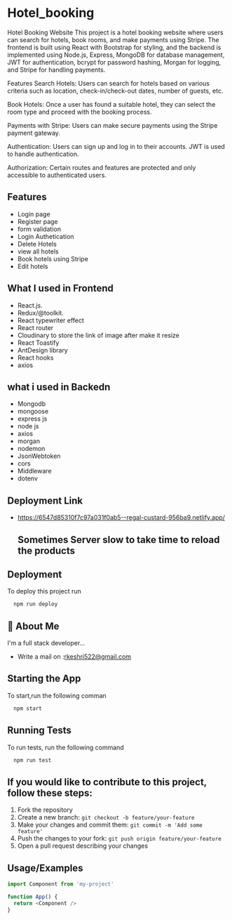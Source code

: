 # Hotel_booking

Hotel Booking Website
This project is a hotel booking website where users can search for hotels, book rooms, and make payments using Stripe. The frontend is built using React with Bootstrap for styling, and the backend is implemented using Node.js, Express, MongoDB for database management, JWT for authentication, bcrypt for password hashing, Morgan for logging, and Stripe for handling payments.

Features
Search Hotels: Users can search for hotels based on various criteria such as location, check-in/check-out dates, number of guests, etc.

Book Hotels: Once a user has found a suitable hotel, they can select the room type and proceed with the booking process.

Payments with Stripe: Users can make secure payments using the Stripe payment gateway.

Authentication: Users can sign up and log in to their accounts. JWT is used to handle authentication.

Authorization: Certain routes and features are protected and only accessible to authenticated users.


## Features
- Login page
- Register page
- form validation
- Login Authetication
- Delete Hotels
- view all hotels
- Book hotels using Stripe
- Edit hotels


## What I used in Frontend
- React.js.
- Redux/@toolkit.
- React typewriter effect
- React router
- Cloudinary to store the link of image after make it resize
- React Toastify
- AntDesign library
- React hooks
- axios
## what i used in Backedn
- Mongodb
- mongoose
- express js
- node js
- axios
- morgan
- nodemon
- JsonWebtoken
- cors
- Middleware
- dotenv

## Deployment Link
- https://6547d85310f7c97a031f0ab5--regal-custard-956ba9.netlify.app/

   ## Sometimes Server slow to take time to reload the products

 
## Deployment

To deploy this project run

```bash
  npm run deploy
```


## 🚀 About Me
I'm a full stack developer...
- Write a mail on :rkeshri522@gmail.com


## Starting the App

To start,run the following comman

```bash
  npm start
```


## Running Tests

To run tests, run the following command

```bash
  npm run test
```
## If you would like to contribute to this project, follow these steps:

1. Fork the repository
2. Create a new branch: `git checkout -b feature/your-feature`
3. Make your changes and commit them: `git commit -m 'Add some feature'`
4. Push the changes to your fork: `git push origin feature/your-feature`
5. Open a pull request describing your changes

## Usage/Examples

```javascript
import Component from 'my-project'

function App() {
  return <Component />
}
```

